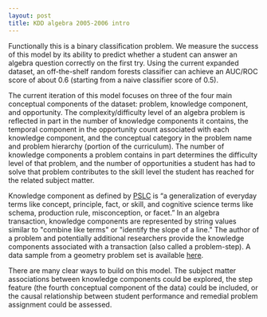 ```yaml
---
layout: post
title: KDD algebra 2005-2006 intro
---
```


Functionally this is a binary classification problem. We measure the success of this model by its ability to predict whether a student can answer an algebra question correctly on the first try. Using the current expanded dataset, an off-the-shelf random forests classifier can achieve an AUC/ROC score of about 0.6 (starting from a naive classifier score of 0.5). 

The current iteration of this model focuses on three of the four main conceptual components of the dataset: problem, knowledge component, and opportunity. The complexity/difficulty level of an algebra problem is reflected in part in the number of knowledge components it contains, the temporal component in the opportunity count associated with each knowledge component, and the conceptual category in the problem name and problem hierarchy (portion of the curriculum). The number of knowledge components a problem contains in part determines the difficulty level of that problem, and the number of opportunities a student has had to solve that problem contributes to the skill level the student has reached for the related subject matter. 

Knowledge component as defined by [PSLC](https://pslcdatashop.web.cmu.edu/KDDCup/rules_data_format.jsp) is “a generalization of everyday terms like concept, principle, fact, or skill, and cognitive science terms like schema, production rule, misconception, or facet.” In an algebra transaction, knowledge components are represented by string values similar to "combine like terms" or "identify the slope of a line." The author of a problem and potentially additional researchers provide the knowledge components associated with a transaction (also called a problem-step). A data sample from a geometry problem set is available [here](https://pslcdatashop.web.cmu.edu/KDDCup/rules_data_format.jsp#table-1).

There are many clear ways to build on this model. The subject matter associations between knowledge components could be explored, the step feature (the fourth conceptual component of the data) could be included, or the causal relationship between student performance and remedial problem assignment could be assessed.


